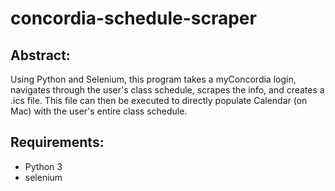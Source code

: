 # concordia-schedule-scraper
## Abstract:
Using Python and Selenium, this program takes a myConcordia login, navigates through the user's class schedule, scrapes the info, and creates a .ics file.
This file can then be executed to directly populate Calendar (on Mac) with the user's entire class schedule.

## Requirements:
* Python 3
* selenium
